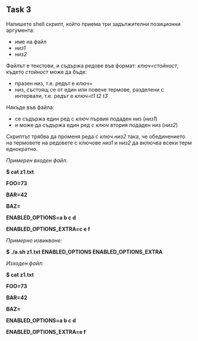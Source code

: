 ## Task 3

Напишете shell скрипт, който приема три задължителни позиционни аргумента:
* име на файл
* *низ1*
* *низ2*

Файлът е текстови, и съдържа редове във формат:
*ключ=стойност*,
където *стойност* може да бъде:
* празен низ, т.е. редът е *ключ=*
* низ, състоящ се от един или повече термове, разделени с интервали, т.е. редът е *ключ=t1 t2 t3*

Някъде във файла:
* се съдържа един ред с *ключ* първия подаден низ (*низ1*)
* и може да съдържа един ред с *ключ* втория подаден низ (*низ2*)

Скриптът трябва да променя реда с *ключ низ2* така, че обединението на термовете на редовете с ключове *низ1* и *низ2* да
включва всеки терм еднократно.

*Примерен входен файл:*

**$ cat z1.txt**

**FOO=73**

**BAR=42**

**BAZ=**

**ENABLED_OPTIONS=a b c d**

**ENABLED_OPTIONS_EXTRA=c e f**



*Примерно извикване:*

**$ ./a.sh z1.txt ENABLED_OPTIONS ENABLED_OPTIONS_EXTRA**


*Изходен файл:*

**$ cat z1.txt**

**FOO=73**

**BAR=42**

**BAZ=**

**ENABLED_OPTIONS=a b c d**

**ENABLED_OPTIONS_EXTRA=e f**
